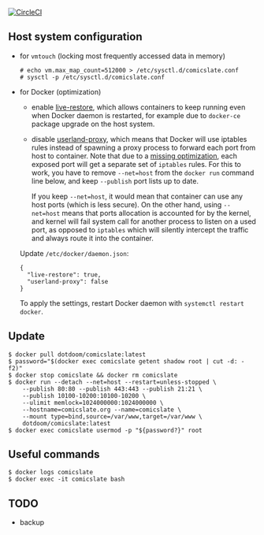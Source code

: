 [![CircleCI](https://circleci.com/gh/dotdoom/comicslate.svg?style=shield)](https://circleci.com/gh/dotdoom/comicslate)


## Host system configuration

* for `vmtouch` (locking most frequently accessed data in memory)

  ```
  # echo vm.max_map_count=512000 > /etc/sysctl.d/comicslate.conf
  # sysctl -p /etc/sysctl.d/comicslate.conf
  ```

* for Docker (optimization)

  * enable [live-restore](
    https://docs.docker.com/config/containers/live-restore/), which allows
    containers to keep running even when Docker daemon is restarted, for example
    due to `docker-ce` package upgrade on the host system.

  * disable [userland-proxy](https://docs.docker.com/v1.7/articles/networking/),
    which means that Docker will use iptables rules instead of spawning a
    proxy process to forward each port from host to container. Note that due to
    a [missing optimization](https://github.com/moby/moby/issues/11185), each
    exposed port will get a separate set of `iptables` rules. For this to work,
    you have to remove `--net=host` from the `docker run` command line below,
    and keep `--publish` port lists up to date.

    If you keep `--net=host`, it would mean that container can use any host
    ports (which is less secure). On the other hand, using `--net=host` means
    that ports allocation is accounted for by the kernel, and kernel will fail
    system call for another process to listen on a used port, as opposed to
    `iptables` which will silently intercept the traffic and always route it
    into the container.

  Update `/etc/docker/daemon.json`:

  ```
  {
    "live-restore": true,
    "userland-proxy": false
  }
  ```

  To apply the settings, restart Docker daemon with `systemctl restart docker`.

## Update

```
$ docker pull dotdoom/comicslate:latest
$ password="$(docker exec comicslate getent shadow root | cut -d: -f2)"
$ docker stop comicslate && docker rm comicslate
$ docker run --detach --net=host --restart=unless-stopped \
	--publish 80:80 --publish 443:443 --publish 21:21 \
	--publish 10100-10200:10100-10200 \
	--ulimit memlock=1024000000:1024000000 \
	--hostname=comicslate.org --name=comicslate \
	--mount type=bind,source=/var/www,target=/var/www \
	dotdoom/comicslate:latest
$ docker exec comicslate usermod -p "${password?}" root
```

## Useful commands

```
$ docker logs comicslate
$ docker exec -it comicslate bash
```

## TODO

* backup
